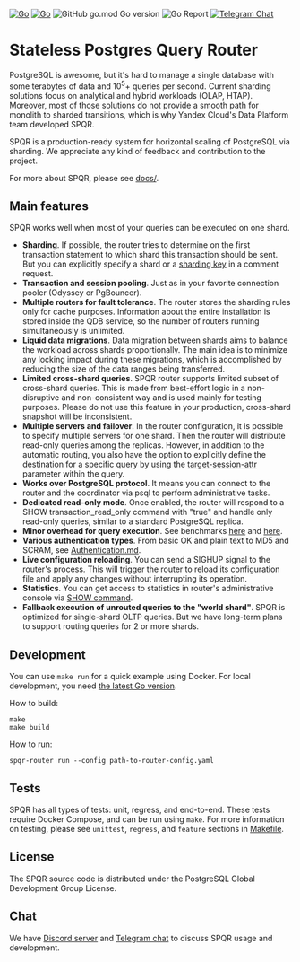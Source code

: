 [![Go](https://github.com/pg-sharding/spqr/actions/workflows/build.yaml/badge.svg)](https://github.com/pg-sharding/spqr/actions/workflows/build.yaml)
[![Go](https://github.com/pg-sharding/spqr/actions/workflows/tests.yaml/badge.svg)](https://github.com/pg-sharding/spqr/actions/workflows/tests.yaml)
![GitHub go.mod Go version](https://img.shields.io/github/go-mod/go-version/pg-sharding/spqr)
![Go Report](https://goreportcard.com/badge/github.com/pg-sharding/spqr)
[![Telegram Chat](https://img.shields.io/badge/telegram-SPQR_dev-blue)](https://t.me/+jMGhyjwicpI3ZWQy)

# Stateless Postgres Query Router

PostgreSQL is awesome, but it's hard to manage a single database with some terabytes of data and 10<sup>5</sup>+ queries per second. Current sharding solutions focus on analytical and hybrid workloads (OLAP, HTAP). Moreover, most of those solutions do not provide a smooth path for monolith to sharded transitions, which is why Yandex Cloud's Data Platform team developed SPQR.

SPQR is a production-ready system for horizontal scaling of PostgreSQL via sharding. We appreciate any kind of feedback and contribution to the project.

For more about SPQR, please see [docs/](docs/).

## Main features

SPQR works well when most of your queries can be executed on one shard.

- **Sharding**. If possible, the router tries to determine on the first transaction statement to which shard this transaction should be sent. But you can explicitly specify a shard or a [sharding key](https://github.com/pg-sharding/spqr/blob/master/test/regress/tests/router/expected/routing_hint.out#L30) in a comment request.
- **Transaction and session pooling**. Just as in your favorite connection pooler (Odyssey or PgBouncer).
- **Multiple routers for fault tolerance**. The router stores the sharding rules only for cache purposes. Information about the entire installation is stored inside the QDB service, so the number of routers running simultaneously is unlimited.
- **Liquid data migrations**. Data migration between shards aims to balance the workload across shards proportionally. The main idea is to minimize any locking impact during these migrations, which is accomplished by reducing the size of the data ranges being transferred.
- **Limited cross-shard queries**. SPQR router supports limited subset of cross-shard queries. This is made from best-effort logic in a non-disruptive and non-consistent way and is used mainly for testing purposes. Please do not use this feature in your production, cross-shard snapshot will be inconsistent.
- **Multiple servers and failover**. In the router configuration, it is possible to specify multiple servers for one shard. Then the router will distribute read-only queries among the replicas. However, in addition to the automatic routing, you also have the option to explicitly define the destination for a specific query by using the [target-session-attr](https://github.com/pg-sharding/spqr/blob/master/test/regress/tests/router/expected/target_session_attrs.out#L32) parameter within the query.
- **Works over PostgreSQL protocol**. It means you can connect to the router and the coordinator via psql to perform administrative tasks.
- **Dedicated read-only mode**. Once enabled, the router will respond to a SHOW transaction_read_only command with "true" and handle only read-only queries, similar to a standard PostgreSQL replica.
- **Minor overhead for query execution**. See benchmarks [here](docs/Benchmarks.md) and [here](https://gitlab.com/postgres-ai/postgresql-consulting/tests-and-benchmarks/-/issues/30).
- **Various authentication types**. From basic OK and plain text to MD5 and SCRAM, see [Authentication.md](docs/Authentication.md).
- **Live configuration reloading**. You can send a SIGHUP signal to the router's process. This will trigger the router to reload its configuration file and apply any changes without interrupting its operation.
- **Statistics**. You can get access to statistics in router's administrative console via [SHOW command](https://github.com/pg-sharding/spqr/blob/master/yacc/console/gram.y#L319). 
- **Fallback execution of unrouted queries to the "world shard"**. SPQR is optimized for single-shard OLTP queries. But we have long-term plans to support routing queries for 2 or more shards.

## Development

You can use `make run` for a quick example using Docker. For local development, you need [the latest Go version](https://go.dev/dl/).

How to build:
```
make
make build
```

How to run:
```
spqr-router run --config path-to-router-config.yaml
```

## Tests

SPQR has all types of tests: unit, regress, and end-to-end. These tests require Docker Compose, and can be run using `make`. For more information on testing, please see `unittest`, `regress`, and `feature` sections in [Makefile](./Makefile).

## License

The SPQR source code is distributed under the PostgreSQL Global Development Group License.

## Chat

We have [Discord server](https://discord.gg/rKYVXkPu) and  [Telegram chat](https://t.me/+jMGhyjwicpI3ZWQy) to discuss SPQR usage and development.
